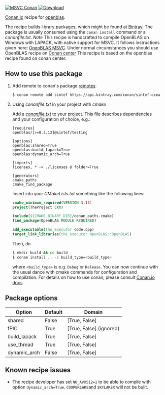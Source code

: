 [![MSVC Conan](https://github.com/sintef-ocean/conan-openblas/workflows/MSVC%20Conan/badge.svg)](https://github.com/sintef-ocean/conan-openblas/actions?query=workflow%3A"MSVC+Conan")
[![Download](https://api.bintray.com/packages/sintef-ocean/conan/openblas%3Asintef/images/download.svg)](https://bintray.com/sintef-ocean/conan/openblas%3Asintef/_latestVersion)


[Conan.io](https://conan.io) recipe for [openblas](https://www.openblas.net/).

The recipe builds library packages, which might be found at [Bintray](https://bintray.com/sintef-ocean/conan/openblas%3Asintef).
The package is usually consumed using the `conan install` command or a *conanfile.txt*.
*Note* This recipe is handcrafted to compile OpenBLAS on Windows with LAPACK, with native support for MSVC. It follows instructions given here: [OpenBLAS MSVC](https://github.com/xianyi/OpenBLAS/wiki/How-to-use-OpenBLAS-in-Microsoft-Visual-Studio).
Under normal circumstances you should use OpenBLAS recipe on [Conan center](https://conan.io/center/openblas)
This recipe is based on the openblas recipe found on conan center.

## How to use this package

1. Add remote to conan's package [remotes](https://docs.conan.io/en/latest/reference/commands/misc/remote.html?highlight=remotes):

   ```bash
   $ conan remote add sintef https://api.bintray.com/conan/sintef-ocean/conan
   ```

2. Using *conanfile.txt* in your project with *cmake*

   Add a [*conanfile.txt*](http://docs.conan.io/en/latest/reference/conanfile_txt.html) to your project. This file describes dependencies and your configuration of choice, e.g.:

   ```
   [requires]
   openblas/[>=0.3.13]@sintef/testing

   [options]
   openblas:shared=True
   openblas:build_lapack=True
   openblas:dynamic_arch=True

   [imports]
   licenses, * -> ./licenses @ folder=True

   [generators]
   cmake_paths
   cmake_find_package
   ```

   Insert into your *CMakeLists.txt* something like the following lines:
   ```cmake
   cmake_minimum_required(VERSION 3.13)
   project(TheProject CXX)

   include(${CMAKE_BINARY_DIR}/conan_paths.cmake)
   find_package(OpenBLAS MODULE REQUIRED)

   add_executable(the_executor code.cpp)
   target_link_libraries(the_executor OpenBLAS::OpenBLAS)
   ```
   Then, do
   ```bash
   $ mkdir build && cd build
   $ conan install .. -s build_type=<build_type>
   ```
   where `<build_type>` is e.g. `Debug` or `Release`.
   You can now continue with the usual dance with cmake commands for configuration and compilation. For details on how to use conan, please consult [Conan.io docs](http://docs.conan.io/en/latest/)

## Package options

Option | Default | Domain
---|---|---
shared | False | [True, False]
fPIC | True | [True, False] (ignored)
build_lapack | True | [True, False]
use_thread | True | [True, False]
dynamic_arch | False | [True, False]

## Known recipe issues

- The recipe developer has set `NO_AVX512=1` to be able to compile with option `dynamic_arch=True`. `COOPERLAKE`and `SKYLAKEX` will not be built.
